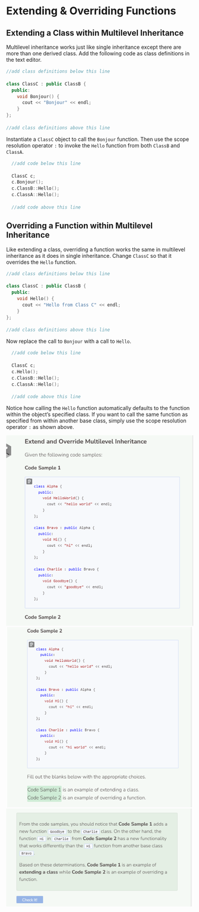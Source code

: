 # Extending & Overriding Functions
## Extending a Class within Multilevel Inheritance
Multilevel inheritance works just like single inheritance except there are more than one derived class. Add the following code as class definitions in the text editor.

```cpp
//add class definitions below this line

class ClassC : public ClassB {
  public:
    void Bonjour() {
      cout << "Bonjour" << endl;
    }
};

//add class definitions above this line
```

Instantiate a `ClassC` object to call the `Bonjour` function. Then use the scope resolution operator `:` to invoke the `Hello` function from both `ClassB` and `ClassA`.

```cpp
  //add code below this line

  ClassC c;
  c.Bonjour();
  c.ClassB::Hello();
  c.ClassA::Hello();

  //add code above this line
```

## Overriding a Function within Multilevel Inheritance
Like extending a class, overriding a function works the same in multilevel inheritance as it does in single inheritance. Change `ClassC` so that it overrides the `Hello` function.

```cpp
//add class definitions below this line

class ClassC : public ClassB {
  public:
    void Hello() {
      cout << "Hello from Class C" << endl;
    }
};

//add class definitions above this line
```

Now replace the call to `Bonjour` with a call to `Hello`.

```cpp
  //add code below this line

  ClassC c;
  c.Hello();
  c.ClassB::Hello();
  c.ClassA::Hello();

  //add code above this line
```

Notice how calling the `Hello` function automatically defaults to the function within the object’s specified class. If you want to call the same function as specified from within another base class, simply use the scope resolution operator `:` as shown above.

![alt text](_assets/Q2-1.png)
![alt text](_assets/Q2-2.png)
![alt text](_assets/Q2-3.png)

